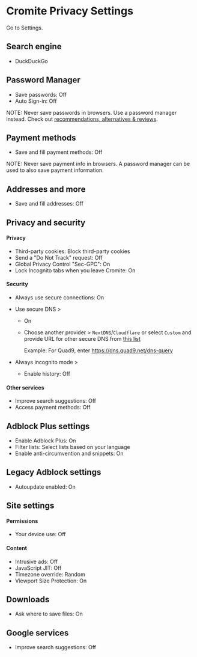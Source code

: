 # Cromite Privacy Settings

Go to Settings.



## Search engine
- DuckDuckGo



## Password Manager
- Save passwords: Off
- Auto Sign-in: Off

NOTE: Never save passwords in browsers. Use a password manager instead. Check out [recommendations, alternatives & reviews](https://github.com/StellarSand/privacy-settings#recommendations-alternatives--reviews).



## Payment methods
- Save and fill payment methods: Off

NOTE: Never save payment info in browsers. A password manager can be used to also save payment information.



## Addresses and more
- Save and fill addresses: Off



## Privacy and security

#### Privacy
- Third-party cookies: Block third-party cookies
- Send a "Do Not Track" request: Off
- Global Privacy Control "Sec-GPC": On
- Lock Incognito tabs when you leave Cromite: On

#### Security
- Always use secure connections: On
- Use secure DNS >
  - On
  - Choose another provider > `NextDNS`/`Cloudflare` or select `Custom` and provide URL for other secure DNS from [this list](https://www.privacyguides.org/en/dns/)

    Example: For Quad9, enter https://dns.quad9.net/dns-query

- Always incognito mode >
  - Enable history: Off

#### Other services
- Improve search suggestions: Off
- Access payment methods: Off



## Adblock Plus settings
- Enable Adblock Plus: On
- Filter lists: Select lists based on your language
- Enable anti-circumvention and snippets: On



## Legacy Adblock settings
- Autoupdate enabled: On



## Site settings

#### Permissions
- Your device use: Off

#### Content
- Intrusive ads: Off
- JavaScript JIT: Off
- Timezone override: Random
- Viewport Size Protection: On



## Downloads
- Ask where to save files: On



## Google services
- Improve search suggestions: Off